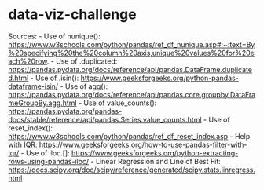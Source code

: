 # data-viz-challenge
Sources:
    - Use of nunique(): https://www.w3schools.com/python/pandas/ref_df_nunique.asp#:~:text=By%20specifying%20the%20column%20axis,unique%20values%20for%20each%20row.
    - Use of .duplicated: https://pandas.pydata.org/docs/reference/api/pandas.DataFrame.duplicated.html
    - Use of .isin(): https://www.geeksforgeeks.org/python-pandas-dataframe-isin/
    - Use of agg(): https://pandas.pydata.org/docs/reference/api/pandas.core.groupby.DataFrameGroupBy.agg.html
    - Use of value_counts(): https://pandas.pydata.org/pandas-docs/stable/reference/api/pandas.Series.value_counts.html
    - Use of reset_index(): https://www.w3schools.com/python/pandas/ref_df_reset_index.asp
    - Help with IQR: https://www.geeksforgeeks.org/how-to-use-pandas-filter-with-iqr/
    - Use of iloc.[]: https://www.geeksforgeeks.org/python-extracting-rows-using-pandas-iloc/
    - Linear Regression and Line of Best Fit: https://docs.scipy.org/doc/scipy/reference/generated/scipy.stats.linregress.html

